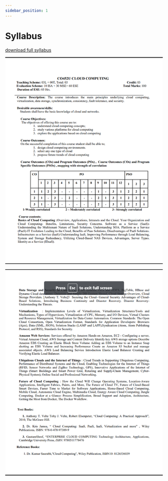 ```yaml
---
sidebar_position: 1
---
```


# Syllabus

[download full syllabus](../../../../Ly-computer/static/Syl_%20L.Y.B.Tech(Comp)-II_20180.pdf)

![first](static/syllabus-cc-1.png)

![second](static/syllabus-cc-2.png)
